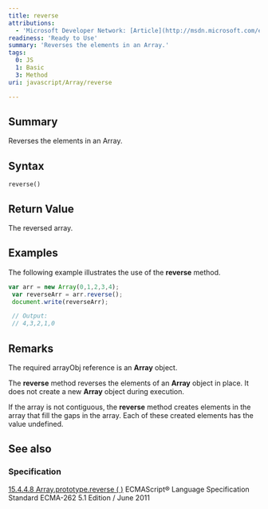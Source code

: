 ```yaml
---
title: reverse
attributions:
  - 'Microsoft Developer Network: [Article](http://msdn.microsoft.com/en-us/library/ie/3333858x(v=vs.94).aspx)'
readiness: 'Ready to Use'
summary: 'Reverses the elements in an Array.'
tags:
  0: JS
  1: Basic
  3: Method
uri: javascript/Array/reverse

---
```

## Summary

Reverses the elements in an Array.

## Syntax

    reverse()

## Return Value

The reversed array.

## Examples

The following example illustrates the use of the **reverse** method.

``` js
var arr = new Array(0,1,2,3,4);
 var reverseArr = arr.reverse();
 document.write(reverseArr);

 // Output:
 // 4,3,2,1,0
```

## Remarks

The required arrayObj reference is an **Array** object.

The **reverse** method reverses the elements of an **Array** object in place. It does not create a new **Array** object during execution.

If the array is not contiguous, the **reverse** method creates elements in the array that fill the gaps in the array. Each of these created elements has the value undefined.

## See also

### Specification

[15.4.4.8 Array.prototype.reverse ( )](http://www.ecma-international.org/ecma-262/5.1/#sec-15.4.4.8) ECMAScript® Language Specification Standard ECMA-262 5.1 Edition / June 2011

